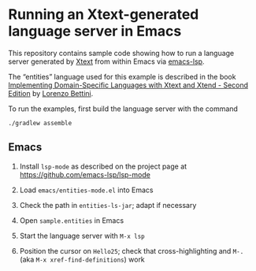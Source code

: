 # Running an Xtext-generated language server in Emacs

This repository contains sample code showing how to run a language server generated by [Xtext](http://www.eclipse.org/Xtext/) from within Emacs via [emacs-lsp](https://github.com/emacs-lsp/lsp-mode).

The “entities” language used for this example is described in the book
[Implementing Domain-Specific Languages with Xtext and Xtend - Second
Edition](https://www.packtpub.com/product/implementing-domain-specific-languages-with-xtext-and-xtend-second-edition/9781786464965)
by [Lorenzo Bettini](http://www.lorenzobettini.it).

To run the examples, first build the language server with the command 

   `./gradlew assemble`
   
## Emacs

1. Install `lsp-mode` as described on the project page at https://github.com/emacs-lsp/lsp-mode

2. Load `emacs/entities-mode.el` into Emacs

3. Check the path in `entities-ls-jar`; adapt if necessary

4. Open `sample.entities` in Emacs

5. Start the language server with `M-x lsp`

6. Position the cursor on `Hello25`; check that cross-highlighting and `M-.` (aka `M-x xref-find-definitions`) work
